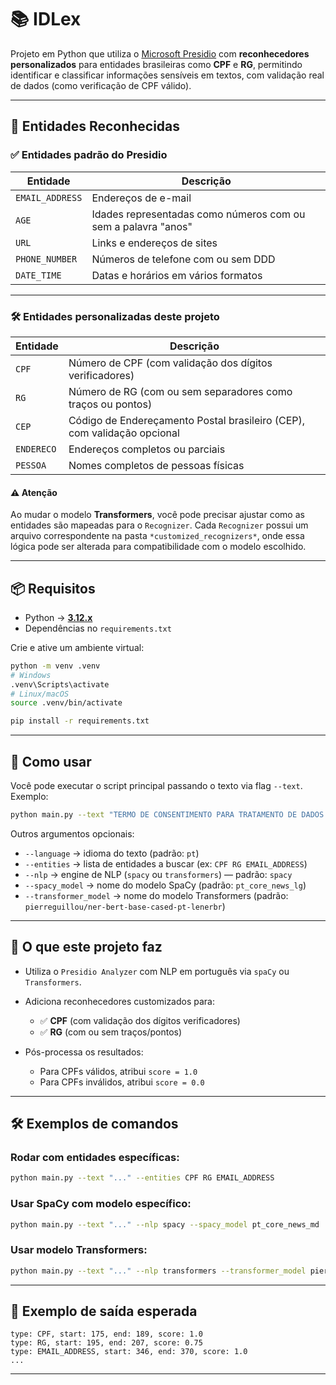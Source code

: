 ﻿# 📚 IDLex

Projeto em Python que utiliza o [Microsoft Presidio](https://github.com/microsoft/presidio) com **reconhecedores personalizados** para entidades brasileiras como **CPF** e **RG**, permitindo identificar e classificar informações sensíveis em textos, com validação real de dados (como verificação de CPF válido).

---

## 🧾 Entidades Reconhecidas

### ✅ Entidades padrão do Presidio

| Entidade        | Descrição                                                     |
| --------------- | ------------------------------------------------------------- |
| `EMAIL_ADDRESS` | Endereços de e-mail                                           |
| `AGE`           | Idades representadas como números com ou sem a palavra "anos" |
| `URL`           | Links e endereços de sites                                    |
| `PHONE_NUMBER`  | Números de telefone com ou sem DDD                            |
| `DATE_TIME`     | Datas e horários em vários formatos                           |

---

### 🛠️ Entidades personalizadas deste projeto

| Entidade   | Descrição                                                               |
| ---------- | ----------------------------------------------------------------------- |
| `CPF`      | Número de CPF (com validação dos dígitos verificadores)                 |
| `RG`       | Número de RG (com ou sem separadores como traços ou pontos)             |
| `CEP`      | Código de Endereçamento Postal brasileiro (CEP), com validação opcional |
| `ENDERECO` | Endereços completos ou parciais                                         |
| `PESSOA`   | Nomes completos de pessoas físicas                                      |

#### ⚠️ Atenção

Ao mudar o modelo **Transformers**, você pode precisar ajustar como as entidades são mapeadas para o `Recognizer`.
Cada `Recognizer` possui um arquivo correspondente na pasta `*customized_recognizers*`, onde essa lógica pode ser alterada para compatibilidade com o modelo escolhido.

---

## 📦 Requisitos

* Python → [**3.12.x**](https://peps.python.org/pep-0693/#bugfix-releases)
* Dependências no `requirements.txt`

Crie e ative um ambiente virtual:

```bash
python -m venv .venv
# Windows
.venv\Scripts\activate
# Linux/macOS
source .venv/bin/activate

pip install -r requirements.txt
```

---

## 🚀 Como usar

Você pode executar o script principal passando o texto via flag `--text`. Exemplo:

```bash
python main.py --text "TERMO DE CONSENTIMENTO PARA TRATAMENTO DE DADOS PESSOAIS... CPF: 456.789.012-33 RG: 33.221.445-0 ..."
```

Outros argumentos opcionais:

* `--language` → idioma do texto (padrão: `pt`)
* `--entities` → lista de entidades a buscar (ex: `CPF RG EMAIL_ADDRESS`)
* `--nlp` → engine de NLP (`spacy` ou `transformers`) — padrão: `spacy`
* `--spacy_model` → nome do modelo SpaCy (padrão: `pt_core_news_lg`)
* `--transformer_model` → nome do modelo Transformers (padrão: `pierreguillou/ner-bert-base-cased-pt-lenerbr`)

---

## 🧠 O que este projeto faz

* Utiliza o `Presidio Analyzer` com NLP em português via `spaCy` ou `Transformers`.
* Adiciona reconhecedores customizados para:

  * ✅ **CPF** (com validação dos dígitos verificadores)
  * ✅ **RG** (com ou sem traços/pontos)
* Pós-processa os resultados:

  * Para CPFs válidos, atribui `score = 1.0`
  * Para CPFs inválidos, atribui `score = 0.0`

---

## 🛠️ Exemplos de comandos

### Rodar com entidades específicas:

```bash
python main.py --text "..." --entities CPF RG EMAIL_ADDRESS
```

### Usar SpaCy com modelo específico:

```bash
python main.py --text "..." --nlp spacy --spacy_model pt_core_news_md
```

### Usar modelo Transformers:

```bash
python main.py --text "..." --nlp transformers --transformer_model pierreguillou/ner-bert-base-cased-pt-lenerbr
```

---

## 📜 Exemplo de saída esperada

```text
type: CPF, start: 175, end: 189, score: 1.0
type: RG, start: 195, end: 207, score: 0.75
type: EMAIL_ADDRESS, start: 346, end: 370, score: 1.0
...
```

---

